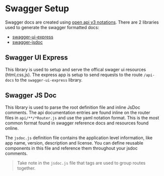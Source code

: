 # Swagger Setup

Swagger docs are created using [open api v3 notations](https://swagger.io/specification/). There are 2 libraries used to generate the swagger formatted docs:

* [swagger-ui-express](https://github.com/scottie1984/swagger-ui-express)
* [swagger-jsdoc](https://github.com/Surnet/swagger-jsdoc)

## Swagger UI Express

This library is used to setup and serve the offical swager ui resources \(html,css,js\). The express app is setup to send requests to the route `/api-docs` to the `swagger-ui-express` library.

## Swagger JS Doc

This library is used to parse the root definition file and inline JsDoc comments. The api documentation entries are found inline on the router files in `api/**/*Router.js` and use the yaml notation format. This is the most common format found in swagger reference docs and resources found online.

The `jsdoc.js` definition file contains the application level information, like app name, version, description and license. You can define reusable components in this file and reference them throughout your jsdoc comments.

> Take note in the `jsdoc.js` file that tags are used to group routes together.

